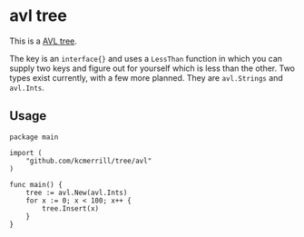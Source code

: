 # avl tree

This is a [AVL tree](https://en.wikipedia.org/wiki/AVL_tree). 

The key is an `interface{}` and uses a `LessThan` function in which you can supply two keys and figure out for yourself which is less than the other. Two types exist currently, with a few more planned. They are `avl.Strings` and `avl.Ints`. 

## Usage

```golang
package main

import (
	"github.com/kcmerrill/tree/avl"
)

func main() {
	tree := avl.New(avl.Ints)
	for x := 0; x < 100; x++ {
		tree.Insert(x)
	}
}

```